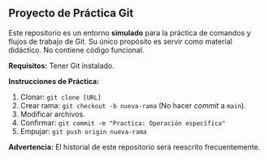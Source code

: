 ## Proyecto de Práctica Git

Este repositorio es un entorno **simulado** para la práctica de comandos y flujos de trabajo de Git.
Su único propósito es servir como material didáctico. No contiene código funcional.

**Requisitos:** Tener Git instalado.

**Instrucciones de Práctica:**
1.  Clonar: `git clone [URL]`
2.  Crear rama: `git checkout -b nueva-rama` (No hacer *commit* a `main`).
3.  Modificar archivos.
4.  Confirmar: `git commit -m "Practica: Operación específica"`
5.  Empujar: `git push origin nueva-rama`

**Advertencia:** El historial de este repositorio será reescrito frecuentemente.